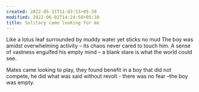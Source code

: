 ```yaml
---
created: 2022-05-31T11:03:53+05:30
modified: 2022-06-02T14:24:58+05:30
title: Solitary came looking for me
---
```


Like a lotus leaf surrounded by muddy water yet sticks no mud
The boy was amidst overwhelming activity – its chaos never cared to touch him.
A sense of vastness engulfed his empty mind – a blank stare is what the world could see.

Mates came looking to play, 
they found benefit in a boy that did not compete,
he did what was said without revolt - there was no fear
–the boy was empty.
